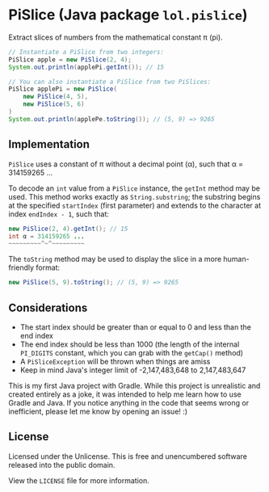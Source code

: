 # PiSlice (Java package `lol.pislice`)

Extract slices of numbers from the mathematical constant π (pi).

```java
// Instantiate a PiSlice from two integers:
PiSlice apple = new PiSlice(2, 4);
System.out.println(applePi.getInt()); // 15

// You can also instantiate a PiSlice from two PiSlices:
PiSlice applePi = new PiSlice(
    new PiSlice(4, 5),
    new PiSlice(5, 6)
)
System.out.println(applePe.toString()); // (5, 9) => 9265
```

## Implementation

`PiSlice` uses a constant of π without a decimal point (α), such that α = 314159265 ...

To decode an `int` value from a `PiSlice` instance, the `getInt` method may be used. This method works exactly as `String.substring`; the substring begins at the specified `startIndex` (first parameter) and extends to the character at index `endIndex - 1`, such that:

```java
new PiSlice(2, 4).getInt(); // 15
int α = 314159265 ...
~~~~~~~~~^~^~~~~~~~~~
```

The `toString` method may be used to display the slice in a more human-friendly format:
```java
new PiSlice(5, 9).toString(); // (5, 9) => 9265
```

## Considerations

* The start index should be greater than or equal to 0 and less than the end index
* The end index should be less than 1000 (the length of the internal `PI_DIGITS` constant, which you can grab with the `getCap()` method)
* A `PiSliceException` will be thrown when things are amiss
* Keep in mind Java's integer limit of -2,147,483,648 to 2,147,483,647

This is my first Java project with Gradle. While this project is unrealistic and created entirely as a joke, it was intended to help me learn how to use Gradle and Java. If you notice anything in the code that seems wrong or inefficient, please let me know by opening an issue! :)

## License

Licensed under the Unlicense. This is free and unencumbered software released into the public domain.

View the `LICENSE` file for more information.